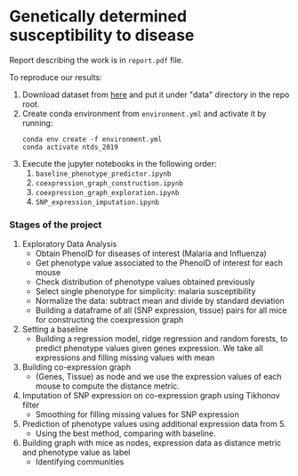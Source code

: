 # Genetically determined susceptibility to disease
Report describing the work is in `report.pdf` file.

To reproduce our results:
1. Download dataset from [here](https://drive.switch.ch/index.php/s/mtQ2F0dYc7dHOtQ) and put it under "data" directory in the repo root.
2. Create conda environment from `environment.yml` and activate it by running:
    ```
   conda env create -f environment.yml
   conda activate ntds_2019 
   ```
3. Execute the jupyter notebooks in the following order:
    1. `baseline_phenotype_predictor.ipynb`
    2. `coexpression_graph_construction.ipynb`
    3. `coexpression_graph_exploration.ipynb`
    3. `SNP_expression_imputation.ipynb`

### Stages of the project
1. Exploratory Data Analysis
    - Obtain PhenoID for diseases of interest (Malaria and Influenza)
    - Get phenotype value associated to the PhenoID of interest for each mouse
    - Check distribution of phenotype values obtained previously
    - Select single phenotype for simplicity: malaria susceptibility
    - Normalize the data: subtract mean and divide by standard deviation
    - Building a dataframe of all (SNP expression, tissue) pairs for all mice for constructing the coexpression graph
2. Setting a baseline
    - Building a regression model, ridge regression and random forests, to predict phenotype values given genes expression. We take all expressions and filling missing values with mean
3. Building co-expression graph
    - (Genes, Tissue) as node and we use the expression values of each mouse to compute the distance metric. 
5. Imputation of SNP expression on co-expression graph using Tikhonov filter
    - Smoothing for filling missing values for SNP expression
6. Prediction of phenotype values using additional expression data from 5.
    - Using the best method, comparing with baseline.
7. Building graph with mice as nodes, expression data as distance metric and phenotype value as label
    - Identifying communities
